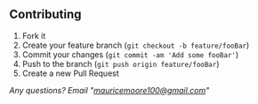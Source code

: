 ## Contributing

1. Fork it
2. Create your feature branch (`git checkout -b feature/fooBar`)
4. Commit your changes (`git commit -am 'Add some fooBar'`)
5. Push to the branch (`git push origin feature/fooBar`)
6. Create a new Pull Request

*Any questions? Email "mauricemoore100@gmail.com"*
